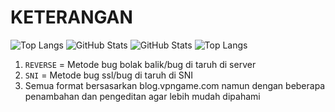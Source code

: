 # KETERANGAN
![Top Langs](https://github-readme-stats.vercel.app/api/top-langs/?username=GboyGud&layout=donut)
![GitHub Stats](https://github-readme-stats.vercel.app/api?username=GboyGud&show_icons=true&include_all_commits=true&theme=gradient)
![GitHub Stats](https://github-readme-stats.vercel.app/api?username=GboyGud&layout=donut)
![Top Langs](https://github-readme-stats.vercel.app/api/top-langs/?username=GboyGud&exclude_repo=mahavpn)

1. `REVERSE` = Metode bug bolak balik/bug di taruh di server
2. `SNI` = Metode bug ssl/bug di taruh di SNI
3. Semua format bersasarkan blog.vpngame.com namun dengan beberapa penambahan dan pengeditan agar lebih mudah dipahami
